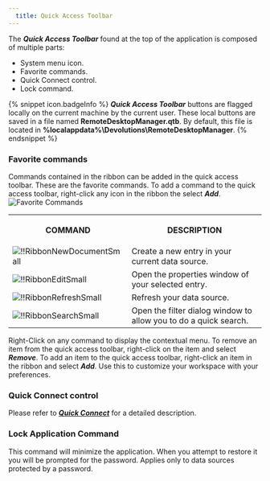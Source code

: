 ```yaml
---
  title: Quick Access Toolbar
---
```

The ***Quick Access Toolbar*** found at the top of the application is composed of multiple parts:  

* System menu icon. 
* Favorite commands. 
* Quick Connect control. 
* Lock command. 

{% snippet icon.badgeInfo %} 
***Quick Access Toolbar*** buttons are flagged locally on the current machine by the current user. These local buttons are saved in a file named **RemoteDesktopManager.qtb**. By default, this file is located in **%localappdata%\Devolutions\RemoteDesktopManager**. 
{% endsnippet %}
 
### Favorite commands 

Commands contained in the ribbon can be added in the quick access toolbar. These are the favorite commands. To add a command to the quick access toolbar, right-click any icon in the ribbon the select ***Add***.  
![Favorite Commands](https://webdevolutions.azureedge.net/docs/en/rdm/windows/clip11178.png) 

<table>
	<tr>
		<th>

COMMAND 
		</th>
		<th>
DESCRIPTION 
		</th>
	</tr>
	<tr>
		<td>
![!!RibbonNewDocumentSmall](https://webdevolutions.azureedge.net/docs/common/RibbonNewDocumentSmall.png) 
		</td>
		<td>
Create a new entry in your current data source. 
		</td>
	</tr>
	<tr>
		<td>
![!!RibbonEditSmall](https://webdevolutions.azureedge.net/docs/common/RibbonEditSmall.png) 
		</td>
		<td>
Open the properties window of your selected entry. 
		</td>
	</tr>
	<tr>
		<td>
![!!RibbonRefreshSmall](https://webdevolutions.azureedge.net/docs/common/RibbonRefreshSmall.png) 
		</td>
		<td>
Refresh your data source. 
		</td>
	</tr>
	<tr>
		<td>
![!!RibbonSearchSmall](https://webdevolutions.azureedge.net/docs/common/RibbonSearchSmall.png) 
		</td>
		<td>
Open the filter dialog window to allow you to do a quick search. 
		</td>
	</tr>
</table>

Right-Click on any command to display the contextual menu. To remove an item from the quick access toolbar, right-click on the item and select ***Remove***. To add an item to the quick access toolbar, right-click an item in the ribbon and select ***Add***. Use this to customize your workspace with your preferences. 

### Quick Connect control 

Please refer to [***Quick Connect***](/rdm/windows/commands/view/view/quick-connect/) for a detailed description. 

### Lock Application Command 

This command will minimize the application. When you attempt to restore it you will be prompted for the password. Applies only to data sources protected by a password. 

